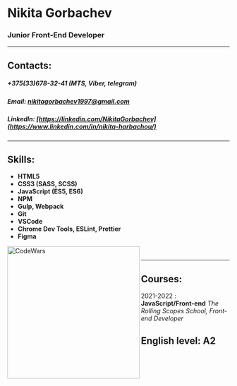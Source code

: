 # Nikita Gorbachev
### Junior Front-End Developer
***
## Contacts:
##### +375(33)678-32-41 (MTS, Viber, telegram)
##### Email: nikitagorbachev1997@gmail.com
##### Linkedln: [https://linkedin.com/NikitaGorbachev](https://www.linkedin.com/in/nikita-harbachou/)
***
## Skills:
+ **HTML5**
+ **CSS3 (SASS, SCSS)**
+ **JavaScript (ES5, ES6)**
+ **NPM**
+ **Gulp, Webpack**
+ **Git**
+ **VSCode**
+ **Chrome Dev Tools, ESLint, Prettier**
+ **Figma**

[<img align="left" alt="CodeWars" width="300px" src="https://www.codewars.com/users/nikimix/badges/large"/>](codewars)</br>  

***
## Courses:  

2021-2022
: **JavaScript/Front-end**
*The Rolling Scopes School, Front-end Developer*

## English level: A2
